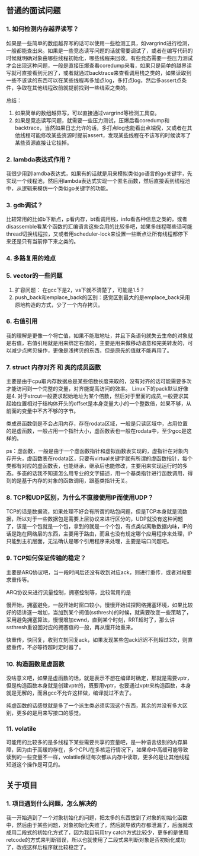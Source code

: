 ## 普通的面试问题
### 1. 如何检测内存越界读写？

如果是一些简单的数组越界写的话可以使用一些检测工具，如vargrind进行检测，一般都能查出来。如果是一些竞态读写问题的话就需要调试了，或者在编写代码的时候就明确对象由哪些线程初始化，哪些线程来回收。有些竞态需要一些压力测试才会出现这种问题，一般是直接压爆查看coredump来看，如果只是简单的越界读写就可直接看到元凶了，或者就通过backtrace来查看调用栈之类的，如果读取到一些不该读的东西可以在某些线程再多加点log，多打点log，然后多assert点条件，争取在其他线程改前就提前找到一些线索之类的。


总结：
1. 如果简单的数组越界写，可以直接通过vargrind等检测工具查。
2. 如果是竞态读写问题，就需要一些压力测试，压爆后看coredump和backtrace，当然如果日志允许的话，多打点log也能看出点端倪，又或者在其他线程可能修改某些资源时提前assert，发现某些线程在不该写的时候读写了某些资源直接让它挂掉。

### 2. lambda表达式作用？

我很少用到lamdba表达式，如果有的话就是用来模拟类似go语言的go关键字，先实现一个线程池，然后用lambda表达式实现一个匿名函数，然后直接丢到线程池中，从逻辑来模仿一个类似go关键字的功能。

### 3. gdb调试？

比较常用的比如b下断点，p看内存，bt看调用栈，info看各种信息之类的，或者disassemble看某个函数的汇编语言这些会用的比较多吧，如果多线程哪些话可能thread切换线程拉，又或者用scheduler-lock来设置一些断点让所有线程都停下来还是只有当前停下来之类的。


### 4. 多路复用的难点

### 5. vector的一些问题

1. 扩容问题： 在gcc下是2，vs下就不清楚了，可能是1.5？
2. push_back和emplace_back的区别：感觉区别最大的是emplace_back采用原地构造的方式，少了一个内存拷贝。

### 6. 右值引用

我的理解是更像一个将亡值，如果不能取地址，并且下条语句就失去生命的对象就是右值，右值引用就是用来绑定右值的，主要是用来做移动语意和完美转发的，可以减少点拷贝操作，更像是浅拷贝的东西，但是原先的值就不能再用了。

### 7. struct 内存对齐 和 类的成员函数

主要是由于cpu取内存数据总是某些倍数长度来取的，没有对齐的话可能需要多次才能访问到一个完整的变量，对齐能提高访问的效率。
Linux下的pack默认好像是4.
对于strcut一般要求起始地址为某个倍数，然后对于里面的成员,一般要求其起始位置相对于结构体开头的offset是本身变量大小的一个整数倍，如果不够，从前面的变量中不齐不够的字节。

类成员函数倒是不会占用内存，存在rodata区域，一般是只读区域中，占用位置的是虚函数，一般占用一个指针大小，虚函数表也一般在rodata中，至少gcc是这样的。

ps：虚函数，一般是由于一个虚函数指针和虚拟函数表实现的，虚指针在对象内存开头，虚函数表在rodata区，只要有virtual关键字就有所谓的虚函数指针，每个类都有对应的虚函数表，也能继承，继承后也能修改，主要用来实现运行时的多态。多态的话我不知道怎么用专业的文字描述，用一个基类指针进行函数调用，得到的是基于内存的对象的函数调用，跟基类指针无关。

### 8. TCP和UDP区别，为什么不直接使用IP而使用UDP？

TCP的话是数据流，如果处理不好会有所谓的粘包问题，但是TCP本身就是流数据，所以对于一些数据包是需要上层协议来进行区分的，UDP就没有这种问题了，该是一个包就是一个包，拿到的就是一个个包，有点类似离散数据内味，IP的话是跑在网络层的东西，主要用于路由，而且也没有规定哪个应用程序来处理，IP只能到主机层面，无法确认是哪个引用程序来处理，主要是端口问题吧。

### 9. TCP如何保证传输的稳定？

主要是ARQ协议吧，当一段时间后还没有收到对应ack，则进行重传，或者对段要求重传等。


ARQ协议来进行流量控制，拥塞控制等，比较常用的是

慢开始，拥塞避免，一般开始时窗口较小，慢慢开始试探网络拥塞环境，如果比较好的话讲逐一增加，当加到某个阀值(ssthresh)的时候，就需要改变一些策略了，采用避免拥塞算法，慢慢增加cwnd，直到某个时刻，RRT超时了，那么讲ssthresh重设回对应的拥塞值的一般，再从慢开始重来。

快重传，快回复，收到立刻回复ack，如果发现某些包ack迟迟不到超过3次，则直接重传，不必等待超时定时器了。


### 10. 构造函数是虚函数

没啥意义吧，如果是虚函数的话，就是表示不想在编译时确定，那就是需要vptr，但是构造函数本身就是创建vptr的，既要用vptr，也要通过vptr来构造函数，本身就是无解的，而且gcc不允许这样做，编译就过不去了。

纯虚函数的话感觉就是多了一个派生类必须实现这个东西，其余的并没有多大区别，更多的是用来写接口的感觉。

### 11. volatile

可能用的比较多的是多线程下某些需要共享的变量吧，是一种语言级别的内存屏障，因为由于高缓的存在，多个CPU在多核运行情况下，如果命中高缓可能导致读到的一些变量不一样，volatile保证每次都从内存中读取，更多的是让其他线程知道这个操作是可见的。



## 关于项目

### 1. 项目遇到什么问题，怎么解决的

我一开始遇到了一个对象初始化的问题，把太多的东西放到了对象的初始化函数中，然后由于某些问题，对象初始化失败了，然后就导致内存都泄漏了，后面就改成用二段式的初始化方式了，因为我目前用try catch方式比较少，更多的是使用retcode的方式来判断错误，所以也就使用了二段式来判断对象是否初始化成功了，改成这样后程序就比较稳定了。